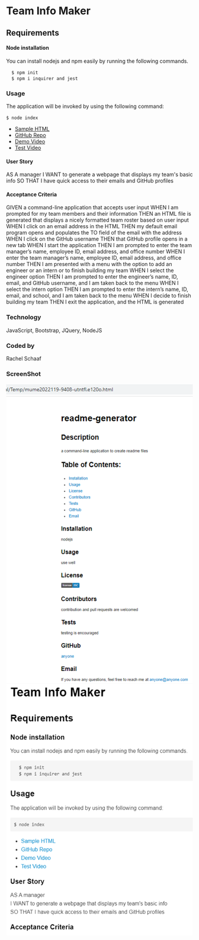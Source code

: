 # Team Info Maker

## Requirements

#### Node installation

  You can install nodejs and npm easily by running the following commands.

      $ npm init
      $ npm i inquirer and jest

### Usage

  The application will be invoked by using the following command:
	
	$ node index

* [Sample HTML](https://raesii.github.io/team-info-maker/)
* [GitHub Repo](https://github.com/RaeSii/team-info-maker.git)
* [Demo Video](https://github.com/RaeSii/team-info-maker/blob/main/assets/demo-video.webm)
* [Test Video](https://github.com/RaeSii/team-info-maker/blob/main/assets/test-video.webm)

#### User Story
AS A manager
I WANT to generate a webpage that displays my team's basic info
SO THAT I have quick access to their emails and GitHub profiles

#### Acceptance Criteria
GIVEN a command-line application that accepts user input
WHEN I am prompted for my team members and their information
THEN an HTML file is generated that displays a nicely formatted team roster based on user input
WHEN I click on an email address in the HTML
THEN my default email program opens and populates the TO field of the email with the address
WHEN I click on the GitHub username
THEN that GitHub profile opens in a new tab
WHEN I start the application
THEN I am prompted to enter the team manager’s name, employee ID, email address, and office number
WHEN I enter the team manager’s name, employee ID, email address, and office number
THEN I am presented with a menu with the option to add an engineer or an intern or to finish building my team
WHEN I select the engineer option
THEN I am prompted to enter the engineer’s name, ID, email, and GitHub username, and I am taken back to the menu
WHEN I select the intern option
THEN I am prompted to enter the intern’s name, ID, email, and school, and I am taken back to the menu
WHEN I decide to finish building my team
THEN I exit the application, and the HTML is generated

### Technology
JavaScript, Bootstrap, JQuery, NodeJS

### Coded by
Rachel Schaaf

### ScreenShot
![Sample HTML](https://github.com/RaeSii/readme-maker/blob/main/Develop/assets/images/img1.png)
![README](https://github.com/RaeSii/team-info-maker/blob/main/assets/README.png)